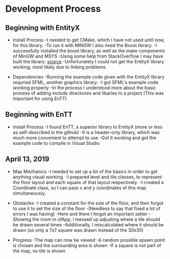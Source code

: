 # Development Process

## Beginning with EntityX

- Install Process
	-I needed to get CMake, which I have not used until now, for this library.
	-To run it with MINGW I also need the Boost library.
	-I successfully installed the boost library, as well as the make components of MinGW and MSYS
	-Using some help from StackOverflow I may have built the library: [source](https://stackoverflow.com/questions/11813844/building-hello-world-at-the-command-line-using-cmake-and-visual-studio-express-2)
	-Unfortunately I could not get the EntityX library working, most likely due to linking problems.

- Dependencies
	-Running the example code given with the EntityX library requried SFML, another graphics library.
	-I got SFML's example code working properly
	-In the process I understood more about the basic process of adding include directories and libaries to a project (This was important for using EnTT)

## Beginning with EnTT

- Install Process
	-I found EnTT, a superior library to EntityX (more or less as self-described in the github)
	-It is a header-only library, which was much more convenient to attempt to use
	-Got it working and got the example code to compile in Visual Studio




## April 13, 2019

- Map Mechanics
	-I needed to set up a lot of the basics in order to get anything visual working.
	-I prepared level and tile classes, to represent the floor layout and each square of that layout respectively.
	-I created a Coordinate class, so I can pass x and y coordinates of this map simultaneously.
	
- Obstacles
	-I created a constant for the size of the floor, and then forgot to use it to set the size of the floor
	-(Needless to say that fixed a lot of errors I was having)
	-Here and there I forgot an important setter
	-Showing the room in ofApp, I messed up adjusting where a tile should be drawn several times
	-Additionally, I miscalculated where it should be drawn (so only a 7x7 square was drawn instead of the 30x30)

- Progress
	-The map can now be viewed
	-A random possible spawn point is chosen and the surrounding area is shown
	-If a square is not part of the map, no tile is shown